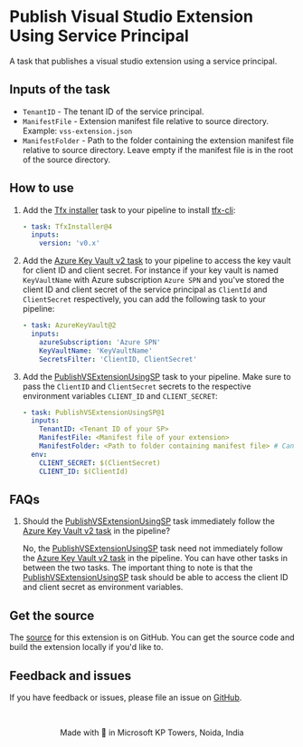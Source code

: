 # Publish Visual Studio Extension Using Service Principal

A  task that publishes a visual studio extension using a service principal.

## Inputs of the task

* `TenantID` - The tenant ID of the service principal.
* `ManifestFile` - Extension manifest file relative to source directory. Example: `vss-extension.json`
* `ManifestFolder` - Path to the folder containing the extension manifest file relative to source directory. Leave empty if the manifest file is in the root of the source directory.

## How to use

1. Add the [Tfx installer](https://github.com/microsoft/azure-devops-extension-tasks/tree/main/BuildTasks/TfxInstaller) task to your pipeline to install [tfx-cli](https://www.npmjs.com/package/tfx-cli):
     
      ``` yaml
      - task: TfxInstaller@4
        inputs:
          version: 'v0.x'
      ```
2. Add the [Azure Key Vault v2 task](https://learn.microsoft.com/en-us/azure/devops/pipelines/tasks/reference/azure-key-vault-v2?view=azure-pipelines) to your pipeline to access the key vault for client ID and client secret. For instance if your key vault is named `KeyVaultName` with Azure subscription `Azure SPN` and you've stored the client ID and client secret of the service principal as `ClientId` and `ClientSecret` respectively, you can add the following task to your pipeline:

    ``` yaml
    - task: AzureKeyVault@2
      inputs:
        azureSubscription: 'Azure SPN'
        KeyVaultName: 'KeyVaultName'
        SecretsFilter: 'ClientID, ClientSecret'
    ```

3. Add the [PublishVSExtensionUsingSP](https://marketplace.visualstudio.com/items?itemName=dsarmah.PublishVSExtensionUsingSP) task to your pipeline. Make sure to pass the `ClientID` and `ClientSecret` secrets to the respective environment variables `CLIENT_ID` and `CLIENT_SECRET`: 
    ``` yaml
    - task: PublishVSExtensionUsingSP@1
      inputs:
        TenantID: <Tenant ID of your SP>
        ManifestFile: <Manifest file of your extension>
        ManifestFolder: <Path to folder containing manifest file> # Can be omitted if the manifest file is in the root of the source directory 
      env:
        CLIENT_SECRET: $(ClientSecret)
        CLIENT_ID: $(ClientId)
    ```

## FAQs

1. Should the [PublishVSExtensionUsingSP](https://marketplace.visualstudio.com/items?itemName=dsarmah.PublishVSExtensionUsingSP) task immediately follow the [Azure Key Vault v2 task](https://learn.microsoft.com/en-us/azure/devops/pipelines/tasks/reference/azure-key-vault-v2?view=azure-pipelines) in the pipeline?

    No, the [PublishVSExtensionUsingSP](https://marketplace.visualstudio.com/items?itemName=dsarmah.PublishVSExtensionUsingSP) task need not immediately follow the [Azure Key Vault v2 task](https://learn.microsoft.com/en-us/azure/devops/pipelines/tasks/reference/azure-key-vault-v2?view=azure-pipelines) in the pipeline. You can have other tasks in between the two tasks. The important thing to note is that the [PublishVSExtensionUsingSP](https://marketplace.visualstudio.com/items?itemName=dsarmah.PublishVSExtensionUsingSP) task should be able to access the client ID and client secret as environment variables. 

## Get the source
The [source](https://github.com/t-dsarmah/Publish-Visual-Studio-Extension-Using-SP) for this extension is on GitHub. You can get the source code and build the extension locally if you'd like to.

## Feedback and issues
If you have feedback or issues, please file an issue on [GitHub](https://github.com/t-dsarmah/Publish-Visual-Studio-Extension-Using-SP/issues).

<br/>

<p align="center">
Made with 💖 in Microsoft KP Towers, Noida, India
</p>